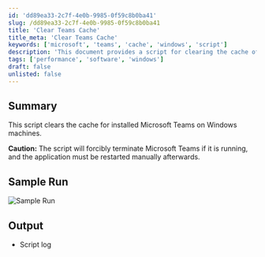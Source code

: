 ```yaml
---
id: 'dd89ea33-2c7f-4e0b-9985-0f59c8b0ba41'
slug: /dd89ea33-2c7f-4e0b-9985-0f59c8b0ba41
title: 'Clear Teams Cache'
title_meta: 'Clear Teams Cache'
keywords: ['microsoft', 'teams', 'cache', 'windows', 'script']
description: 'This document provides a script for clearing the cache of installed Microsoft Teams on Windows machines. It includes a caution about forcibly terminating the application if it is running, and instructions on how to restart it manually afterwards.'
tags: ['performance', 'software', 'windows']
draft: false
unlisted: false
---
```


## Summary

This script clears the cache for installed Microsoft Teams on Windows machines.

**Caution:** The script will forcibly terminate Microsoft Teams if it is running, and the application must be restarted manually afterwards.

## Sample Run

![Sample Run](../../../static/img/docs/dd89ea33-2c7f-4e0b-9985-0f59c8b0ba41/image_1.webp)

## Output

- Script log